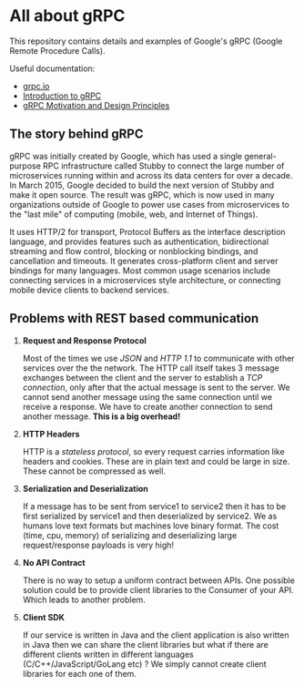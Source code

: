 # All about gRPC

This repository contains details and examples of Google's gRPC (Google Remote Procedure Calls).

Useful documentation:

* [grpc.io](https://grpc.io "gRPC official site")
* [Introduction to gRPC](https://grpc.io/docs/what-is-grpc/introduction/ "Introduction to gRPC")
* [gRPC Motivation and Design Principles](https://grpc.io/blog/principles/ "gRPC Motivation and Design Principles")

## The story behind gRPC
gRPC was initially created by Google, which has used a single general-purpose RPC infrastructure called Stubby to connect the large number of microservices running within and across its data centers for over a decade. In March 2015, Google decided to build the next version of Stubby and make it open source. The result was gRPC, which is now used in many organizations outside of Google to power use cases from microservices to the "last mile" of computing (mobile, web, and Internet of Things).

It uses HTTP/2 for transport, Protocol Buffers as the interface description language, and provides features such as authentication, bidirectional streaming and flow control, blocking or nonblocking bindings, and cancellation and timeouts. It generates cross-platform client and server bindings for many languages. Most common usage scenarios include connecting services in a microservices style architecture, or connecting mobile device clients to backend services.

## Problems with REST based communication

1. **Request and Response Protocol**

   Most of the times we use *JSON* and *HTTP 1.1* to communicate with other services over the the network. The HTTP call itself takes 3 message exchanges between the client and      the server to establish a *TCP connection*, only after that the actual message is sent to the server. We cannot send another message using the same connection until we receive    a response. We have to create another connection to send another message. **This is a big overhead!**


2. **HTTP Headers**

   HTTP is a *stateless protocol*, so every request carries information like headers and cookies. These are in plain text and could be large in size.
   These cannot be compressed as well.


3. **Serialization and Deserialization**

   If a message has to be sent from service1 to service2 then it has to be first serialized by service1 and then deserialized by service2.
   We as humans love text formats but machines love binary format. The cost (time, cpu, memory) of serializing and deserializing large request/response payloads is very high!


4. **No API Contract**

   There is no way to setup a uniform contract between APIs. One possible solution could be to provide client libraries to the Consumer of your API.
   Which leads to another problem.


5. **Client SDK**

   If our service is written in Java and the client application is also written in Java then we can share the client libraries but what if there are different clients written in    different languages (C/C++/JavaScript/GoLang etc) ? We simply cannot create client libraries for each one of them.
